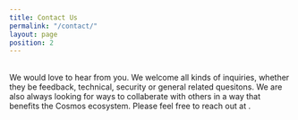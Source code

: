 ```yaml
---
title: Contact Us
permalink: "/contact/"
layout: page
position: 2
---
```



<br/>
We would love to hear from you.  We welcome all kinds of inquiries, whether they be feedback, technical, security or general related quesitons.  We are also always looking for ways to collaberate with others in a way that benefits the Cosmos ecosystem.  Please feel free to reach out at <hello@firstblock.com>. 
